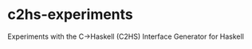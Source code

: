 c2hs-experiments
================

Experiments with the C->Haskell (C2HS) Interface Generator for Haskell